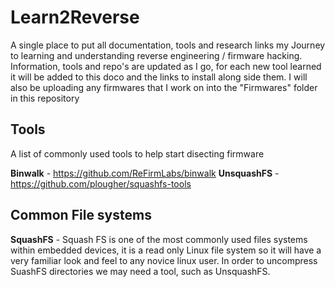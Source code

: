 # Learn2Reverse
A single place to put all documentation, tools and research links my Journey to learning and understanding reverse engineering / firmware hacking. Information, tools and repo's are updated as I go, for each new tool learned it will be added to this doco and the links to install along side them. I will also be uploading any firmwares that I work on into the "Firmwares" folder in this repository

## Tools
A list of commonly used tools to help start disecting firmware

**Binwalk** - https://github.com/ReFirmLabs/binwalk
**UnsquashFS** - https://github.com/plougher/squashfs-tools

## Common File systems
**SquashFS** - Squash FS is one of the most commonly used files systems within embedded devices, it is a read only Linux file system so it will have a very familiar look and feel to any novice linux user. In order to uncompress SuashFS directories we may need a tool, such as UnsquashFS. 
